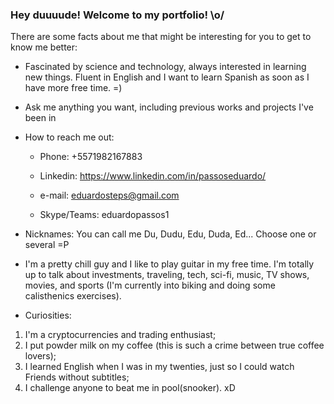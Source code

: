 ### Hey duuuude! Welcome to my portfolio! \o/
There are some facts about me that might be interesting for you to get to know me better:

- Fascinated by science and technology, always interested in learning new things. Fluent in English and I want to learn Spanish as soon as I have more free time. =)

- Ask me anything you want, including previous works and projects I've been in

- How to reach me out:

  * Phone: +5571982167883
  
  * Linkedin: https://www.linkedin.com/in/passoseduardo/
  
  * e-mail: eduardosteps@gmail.com
  
  * Skype/Teams: eduardopassos1
    
- Nicknames: You can call me Du, Dudu, Edu, Duda, Ed... Choose one or several =P

- I'm a pretty chill guy and I like to play guitar in my free time. I'm totally up to talk about investments, traveling, tech, sci-fi, music, TV shows, movies, and sports (I'm currently into biking and doing some calisthenics exercises).

- Curiosities: 
1) I'm a cryptocurrencies and trading enthusiast;
2) I put powder milk on my coffee (this is such a crime between true coffee lovers);
3) I learned English when I was in my twenties, just so I could watch Friends without subtitles;
4) I challenge anyone to beat me in pool(snooker). xD
